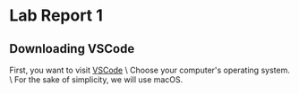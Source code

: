 # **Lab Report 1**
## **Downloading VSCode**
First, you want to visit [VSCode](https://code.visualstudio.com/download)
 \ Choose your computer's operating system. \ For the sake of simplicity, we will use macOS.
